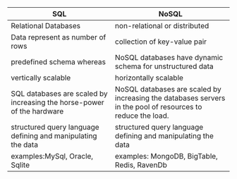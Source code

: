 

| SQL | NoSQL |
| ----------- | ----------- |
| Relational Databases | non-relational or distributed |
| Data represent as number of rows | collection of key-value pair |
| predefined schema whereas | NoSQL databases have dynamic schema for unstructured data |
| vertically scalable | horizontally scalable |
| SQL databases are scaled by increasing the horse-power of the hardware | NoSQL databases are scaled by increasing the databases servers in the pool of resources to reduce the load. |
| structured query language defining and manipulating the data | structured query language defining and manipulating the data |
| examples:MySql, Oracle, Sqlite | examples: MongoDB, BigTable, Redis, RavenDb |
